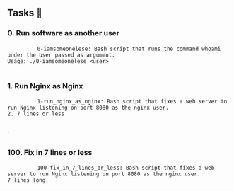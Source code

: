  <h2>Tasks 📃</h2>
    <h3>0. Run software as another user</h3>
    <pre>
        <code>0-iamsomeonelese: Bash script that runs the command whoami under the user passed as argument.
Usage: ./0-iamsomeonelese &lt;user&gt;</code>
    </pre>
    <h3>1. Run Nginx as Nginx</h3>
    <pre>
        <code>1-run_nginx_as_nginx: Bash script that fixes a web server to run Nginx listening on port 8080 as the nginx user.
2. 7 lines or less</code>
    </pre>`
    <h3>100. Fix in 7 lines or less</h3>
    <pre>
        <code>100-fix_in_7_lines_or_less: Bash script that fixes a web server to run Nginx listening on port 8080 as the nginx user.
7 lines long.</code>
    </pre>
